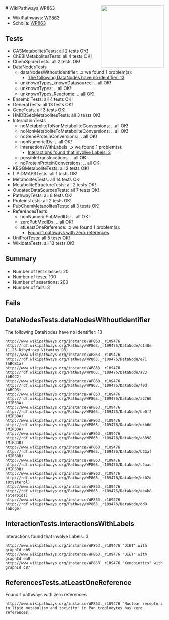 <img style="float: right; width: 200px" src="https://upload.wikimedia.org/wikipedia/commons/thumb/8/83/Wplogo_with_text_500.png/640px-Wplogo_with_text_500.png" />
# WikiPathways WP863

* WikiPathways: [WP863](https://new.wikipathways.org/pathways/WP863)
* Scholia: [WP863](https://scholia.toolforge.org/wikipathways/WP863)
## Tests
* CASMetabolitesTests: all 2 tests OK!
* ChEBIMetabolitesTests: all 4 tests OK!
* ChemSpiderTests: all 2 tests OK!
* DataNodesTests
    * dataNodesWithoutIdentifier: .x we found 1 problem(s):
        * [The following DataNodes have no identifier: 13](#8792c493)
    * unknownTypes_knownDatasource: .. all OK!
    * unknownTypes: .. all OK!
    * unknownTypes_Reactome: .. all OK!
* EnsemblTests: all 4 tests OK!
* GeneralTests: all 13 tests OK!
* GeneTests: all 3 tests OK!
* HMDBSecMetabolitesTests: all 3 tests OK!
* InteractionTests
    * noMetaboliteToNonMetaboliteConversions: .. all OK!
    * noNonMetaboliteToMetaboliteConversions: .. all OK!
    * noGeneProteinConversions: .. all OK!
    * nonNumericIDs: .. all OK!
    * interactionsWithLabels: .x we found 1 problem(s):
        * [Interactions found that involve Labels: 3](#630d267a)
    * possibleTranslocations: .. all OK!
    * noProteinProteinConversions: .. all OK!
* KEGGMetaboliteTests: all 2 tests OK!
* LIPIDMAPSTests: all 1 tests OK!
* MetabolitesTests: all 14 tests OK!
* MetaboliteStructureTests: all 2 tests OK!
* OudatedDataSourcesTests: all 7 tests OK!
* PathwayTests: all 6 tests OK!
* ProteinsTests: all 2 tests OK!
* PubChemMetabolitesTests: all 3 tests OK!
* ReferencesTests
    * nonNumericPubMedIDs: .. all OK!
    * zeroPubMedIDs: .. all OK!
    * atLeastOneReference: .x we found 1 problem(s):
        * [Found 1 pathways with zero references](#35eb778e)
* UniProtTests: all 5 tests OK!
* WikidataTests: all 13 tests OK!


## Summary

* Number of test classes: 20
* Number of tests: 100
* Number of assertions: 200
* Number of fails: 3

## Fails

<a name="8792c493" />

## DataNodesTests.dataNodesWithoutIdentifier

The following DataNodes have no identifier: 13
```
http://www.wikipathways.org/instance/WP863._r109476 http://rdf.wikipathways.org/Pathway/WP863._r109476/DataNode/c148e (1,25-Dihydroxy-Vitamins D3)
http://www.wikipathways.org/instance/WP863._r109476 http://rdf.wikipathways.org/Pathway/WP863._r109476/DataNode/e71 (ABCB1a)
http://www.wikipathways.org/instance/WP863._r109476 http://rdf.wikipathways.org/Pathway/WP863._r109476/DataNode/a23 (ABCC2)
http://www.wikipathways.org/instance/WP863._r109476 http://rdf.wikipathways.org/Pathway/WP863._r109476/DataNode/f9d (ABCD3)
http://www.wikipathways.org/instance/WP863._r109476 http://rdf.wikipathways.org/Pathway/WP863._r109476/DataNode/a2766 (MIR33A)
http://www.wikipathways.org/instance/WP863._r109476 http://rdf.wikipathways.org/Pathway/WP863._r109476/DataNode/bb0f2 (MIR33A)
http://www.wikipathways.org/instance/WP863._r109476 http://rdf.wikipathways.org/Pathway/WP863._r109476/DataNode/dcb6d (MIR33A)
http://www.wikipathways.org/instance/WP863._r109476 http://rdf.wikipathways.org/Pathway/WP863._r109476/DataNode/a6898 (MIR33B)
http://www.wikipathways.org/instance/WP863._r109476 http://rdf.wikipathways.org/Pathway/WP863._r109476/DataNode/b23af (MIR33B)
http://www.wikipathways.org/instance/WP863._r109476 http://rdf.wikipathways.org/Pathway/WP863._r109476/DataNode/c2aac (MIR33B)
http://www.wikipathways.org/instance/WP863._r109476 http://rdf.wikipathways.org/Pathway/WP863._r109476/DataNode/ec02d (Oxysterol)
http://www.wikipathways.org/instance/WP863._r109476 http://rdf.wikipathways.org/Pathway/WP863._r109476/DataNode/ae4b8 (Steroids)
http://www.wikipathways.org/instance/WP863._r109476 http://rdf.wikipathways.org/Pathway/WP863._r109476/DataNode/dd8 (abcg6)
```

<a name="630d267a" />

## InteractionTests.interactionsWithLabels

Interactions found that involve Labels: 3
```
http://www.wikipathways.org/instance/WP863._r109476 "DIET" with graphId db5
http://www.wikipathways.org/instance/WP863._r109476 "DIET" with graphId ea8
http://www.wikipathways.org/instance/WP863._r109476 "Xenobiotics" with graphId c87
```

<a name="35eb778e" />

## ReferencesTests.atLeastOneReference

Found 1 pathways with zero references
```
http://www.wikipathways.org/instance/WP863._r109476 'Nuclear receptors in lipid metabolism and toxicity' in Pan troglodytes has zero references; 
```

